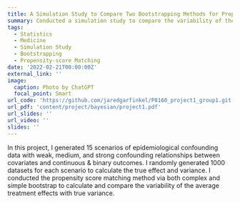 ```yaml
---
title: A Simulation Study to Compare Two Bootstrapping Methods for Propensity-score Matching
summary: Conducted a simulation study to compare the variability of the average treatment effects with true variance using different bootstrapping methods in propensity-score matching.
tags:
  - Statistics
  - Medicine
  - Simulation Study
  - Bootstrapping
  - Propensity-score Matching
date: '2022-02-21T00:00:00Z'
external_link: ''
image:
  caption: Photo by ChatGPT
  focal_point: Smart
url_code: 'https://github.com/jaredgarfinkel/P8160_project1_group1.git'
url_pdf: 'content/project/bayesian/project1.pdf'
url_slides: ''
url_video: ''
slides: ''
---
```


In this project, I generated 15 scenarios of epidemiological confounding data with weak, medium, and strong confounding relationships between covariates and continuous & binary outcomes. I randomly generated 1000 datasets for each scenario to calculate the true effect and variance. I conducted the propensity score matching method via both complex and simple bootstrap to calculate and compare the variability of the average treatment effects with true variance.
